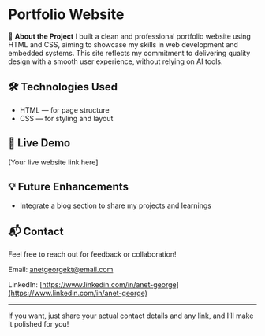 

# Portfolio Website

📌 **About the Project**
I built a clean and professional portfolio website using HTML and CSS, aiming to showcase my skills in web development and embedded systems. This site reflects my commitment to delivering quality design with a smooth user experience, without relying on AI tools.

## 🛠 Technologies Used

* HTML — for page structure
* CSS — for styling and layout

## 🔗 Live Demo

\[Your live website link here]



## 💡 Future Enhancements

* Integrate a blog section to share my projects and learnings

## 📬 Contact

Feel free to reach out for feedback or collaboration!

Email: [anetgeorgekt@email.com](mailto:anetgeorgekt@email.com)

LinkedIn: [https://www.linkedin.com/in/anet-george](https://www.linkedin.com/in/anet-george)

---

If you want, just share your actual contact details and any link, and I’ll make it polished for you!

